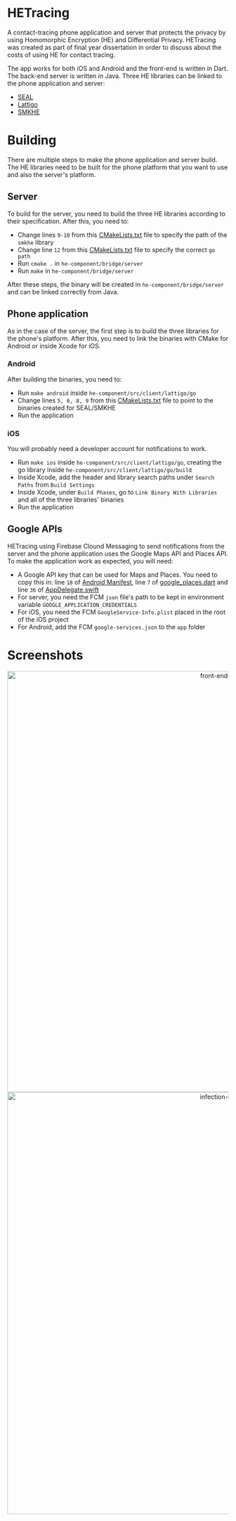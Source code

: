 # HETracing
A contact-tracing phone application and server that protects the privacy by using Homomorphic Encryption (HE) and Differential Privacy. HETracing was created as part of final year dissertation in order to discuss about the costs of using HE for contact tracing.

The app works for both iOS and Android and the front-end is written in Dart. The back-end server is written in Java. Three HE libraries can be linked to the phone application and server:
 - [SEAL](https://github.com/microsoft/SEAL)
 - [Lattigo](https://github.com/tuneinsight/lattigo)
 - [SMKHE](https://github.com/andru47/smkhe)

# Building
There are multiple steps to make the phone application and server build. The HE libraries need to be built for the phone platform that you want to use and also the server's platform.

## Server
To build for the server, you need to build the three HE libraries according to their specification. After this, you need to:
 - Change lines `9-10` from this [CMakeLists.txt](he-component/bridge/server/CMakeLists.txt) file to specify the path of the `smkhe` library
 - Change line `12` from this [CMakeLists.txt](he-component/src/server/lattigo/go/CMakeLists.txt) file to specify the correct `go path`
 - Run `cmake .` in `he-component/bridge/server`
 - Run `make` in `he-component/bridge/server`

After these steps, the binary will be created in `he-component/bridge/server` and can be linked correctly from Java.

## Phone application
As in the case of the server, the first step is to build the three libraries for the phone's platform. After this, you need to link the binaries with CMake for Android or inside Xcode for iOS.

### Android
After building the binaries, you need to:
 - Run `make android` inside `he-component/src/client/lattigo/go`
 - Change lines `5, 6, 8, 9` from this [CMakeLists.txt](he-component/bridge/android/CMakeLists.txt) file to point to the binaries created for SEAL/SMKHE
 - Run the application

### iOS
You will probably need a developer account for notifications to work.

 - Run `make ios` inside `he-component/src/client/lattigo/go`, creating the go library inside `he-component/src/client/lattigo/go/build`
 - Inside Xcode, add the header and library search paths under `Search Paths` from `Build Settings`
 - Inside Xcode, under `Build Phases`, go to `Link Binary With Libraries` and all of the three libraries' binaries
 - Run the application

## Google APIs
HETracing using Firebase Clound Messaging to send notifications from the server and the phone application uses the Google Maps API and Places API. To make the application work as expected, you will need:
 - A Google API key that can be used for Maps and Places. You need to copy this in: line `18` of [Android Manifest](phone-app/android/app/src/main/AndroidManifest.xml), line `7` of [google_places.dart](phone-app/lib/util/google_places.dart)
and line `36` of [AppDelegate.swift](phone-app/ios/Runner/AppDelegate.swift)
 - For server, you need the FCM `json` file's path to be kept in environment variable `GOOGLE_APPLICATION_CREDENTIALS`
 - For iOS, you need the FCM `GoogleService-Info.plist` placed in the root of the iOS project
 - For Android, add the FCM `google-services.json` to the `app` folder

# Screenshots
<p align="center">
<img width="959" alt="front-end-new" src="https://user-images.githubusercontent.com/47646359/165987510-cb7a4c8f-8cab-4612-8329-fa5253d3f276.png">
<img width="961" alt="infection-index" src="https://user-images.githubusercontent.com/47646359/165987562-5516f4f9-0f57-49a9-b238-5a7d880342e5.png">
</p>
